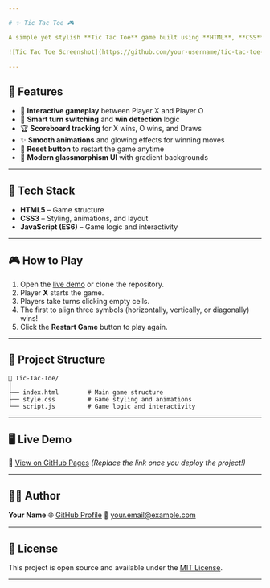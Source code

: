 ```yaml
---

# ✨ Tic Tac Toe 🎮

A simple yet stylish **Tic Tac Toe** game built using **HTML**, **CSS**, and **JavaScript** — created as part of the *Prodigy Infotech Web Development Internship (Task 3)*.

![Tic Tac Toe Screenshot](https://github.com/your-username/tic-tac-toe-prodigy-task3/assets/your-image-id) <!-- Replace with actual image link if available -->

---
```


## 🚀 Features

* 🎯 **Interactive gameplay** between Player X and Player O
* 🧠 **Smart turn switching** and **win detection** logic
* 🏆 **Scoreboard tracking** for X wins, O wins, and Draws
* ✨ **Smooth animations** and glowing effects for winning moves
* 🔁 **Reset button** to restart the game anytime
* 💅 **Modern glassmorphism UI** with gradient backgrounds

---

## 🧩 Tech Stack

* **HTML5** – Game structure
* **CSS3** – Styling, animations, and layout
* **JavaScript (ES6)** – Game logic and interactivity

---

## 🎮 How to Play

1. Open the [live demo](#) or clone the repository.
2. Player **X** starts the game.
3. Players take turns clicking empty cells.
4. The first to align three symbols (horizontally, vertically, or diagonally) wins!
5. Click the **Restart Game** button to play again.

---

## 📂 Project Structure

```
📁 Tic-Tac-Toe/
│
├── index.html        # Main game structure
├── style.css         # Game styling and animations
└── script.js         # Game logic and interactivity
```

---

## 🖥️ Live Demo

🔗 [View on GitHub Pages](#)
*(Replace the link once you deploy the project!)*

---

## 🧑‍💻 Author

**Your Name**
🌐 [GitHub Profile](https://github.com/your-username)
📧 [your.email@example.com](mailto:your.email@example.com)

---

## 📜 License

This project is open source and available under the [MIT License](LICENSE).

---
